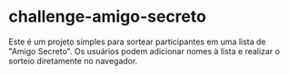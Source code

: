 # challenge-amigo-secreto
Este é um projeto simples para sortear participantes em uma lista de "Amigo Secreto". Os usuários podem adicionar nomes à lista e realizar o sorteio diretamente no navegador.
